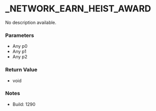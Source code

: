 # _NETWORK_EARN_HEIST_AWARD

No description available.

### Parameters
* Any p0
* Any p1
* Any p2

### Return Value
* void

### Notes
* Build: 1290

